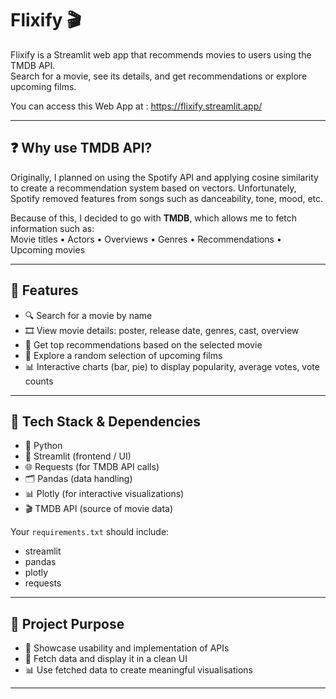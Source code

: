 # Flixify 🎬

Flixify is a Streamlit web app that recommends movies to users using the TMDB API.  
Search for a movie, see its details, and get recommendations or explore upcoming films. 

You can access this Web App at : https://flixify.streamlit.app/

---

## ❓ Why use TMDB API?

Originally, I planned on using the Spotify API and applying cosine similarity to create a recommendation system based on vectors.
Unfortunately, Spotify removed features from songs such as danceability, tone, mood, etc.  

Because of this, I decided to go with **TMDB**, which allows me to fetch information such as:  
Movie titles •  Actors •  Overviews •  Genres •  Recommendations •  Upcoming movies  

---

## 🚀 Features

- 🔍 Search for a movie by name  
- 🎞️ View movie details: poster, release date, genres, cast, overview  
- 🤝 Get top recommendations based on the selected movie  
- 🔮 Explore a random selection of upcoming films  
- 📊 Interactive charts (bar, pie) to display popularity, average votes, vote counts  

---

## 🧰 Tech Stack & Dependencies

- 🐍 Python  
- 🎈 Streamlit (frontend / UI)  
- 🌐 Requests (for TMDB API calls)  
- 🗂️ Pandas (data handling)  
- 📊 Plotly (for interactive visualizations)  
- 🎬 TMDB API (source of movie data)  

Your `requirements.txt` should include:
- streamlit
- pandas
- plotly
- requests

---

## 🎯 Project Purpose  

- 🔑 Showcase usability and implementation of APIs  
- 📡 Fetch data and display it in a clean UI  
- 📊 Use fetched data to create meaningful visualisations  

---
